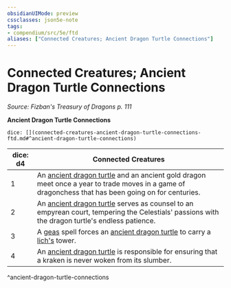 ```yaml
---
obsidianUIMode: preview
cssclasses: json5e-note
tags:
- compendium/src/5e/ftd
aliases: ["Connected Creatures; Ancient Dragon Turtle Connections"]
---
```

# Connected Creatures; Ancient Dragon Turtle Connections
*Source: Fizban's Treasury of Dragons p. 111* 

**Ancient Dragon Turtle Connections**

`dice: [](connected-creatures-ancient-dragon-turtle-connections-ftd.md#^ancient-dragon-turtle-connections)`

| dice: d4 | Connected Creatures |
|----------|---------------------|
| 1 | An [ancient dragon turtle](compendium/bestiary/dragon/ancient-dragon-turtle-ftd.md) and an ancient gold dragon meet once a year to trade moves in a game of dragonchess that has been going on for centuries. |
| 2 | An [ancient dragon turtle](compendium/bestiary/dragon/ancient-dragon-turtle-ftd.md) serves as counsel to an empyrean court, tempering the Celestials' passions with the dragon turtle's endless patience. |
| 3 | A [geas](compendium/spells/geas.md) spell forces an [ancient dragon turtle](compendium/bestiary/dragon/ancient-dragon-turtle-ftd.md) to carry a [lich's](compendium/bestiary/undead/lich.md) tower. |
| 4 | An [ancient dragon turtle](compendium/bestiary/dragon/ancient-dragon-turtle-ftd.md) is responsible for ensuring that a kraken is never woken from its slumber. |
^ancient-dragon-turtle-connections